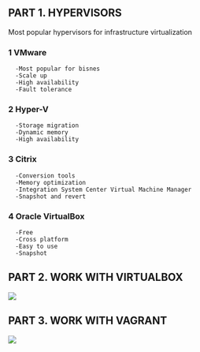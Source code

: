 ## PART 1. HYPERVISORS
 Most popular hypervisors for infrastructure virtualization
 ###  1 VMware
      -Most popular for bisnes
      -Scale up
      -High availability
      -Fault tolerance
 ###  2 Hyper-V
      -Storage migration
      -Dynamic memory
      -High availability
###   3 Citrix
      -Conversion tools
      -Memory optimization
      -Integration System Center Virtual Machine Manager
      -Snapshot and revert
###   4 Oracle VirtualBox
      -Free
      -Cross platform
      -Easy to use
      -Snapshot

## PART 2. WORK WITH VIRTUALBOX

![](https://pandao.github.io/editor.md/images/logos/editormd-logo-180x180.png)

## PART 3. WORK WITH VAGRANT

![](https://pandao.github.io/editor.md/images/logos/editormd-logo-180x180.png)
